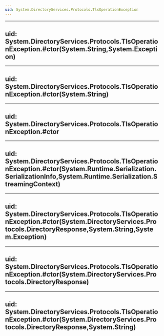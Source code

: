 ```yaml
---
uid: System.DirectoryServices.Protocols.TlsOperationException
---
```


---
uid: System.DirectoryServices.Protocols.TlsOperationException.#ctor(System.String,System.Exception)
---

---
uid: System.DirectoryServices.Protocols.TlsOperationException.#ctor(System.String)
---

---
uid: System.DirectoryServices.Protocols.TlsOperationException.#ctor
---

---
uid: System.DirectoryServices.Protocols.TlsOperationException.#ctor(System.Runtime.Serialization.SerializationInfo,System.Runtime.Serialization.StreamingContext)
---

---
uid: System.DirectoryServices.Protocols.TlsOperationException.#ctor(System.DirectoryServices.Protocols.DirectoryResponse,System.String,System.Exception)
---

---
uid: System.DirectoryServices.Protocols.TlsOperationException.#ctor(System.DirectoryServices.Protocols.DirectoryResponse)
---

---
uid: System.DirectoryServices.Protocols.TlsOperationException.#ctor(System.DirectoryServices.Protocols.DirectoryResponse,System.String)
---
